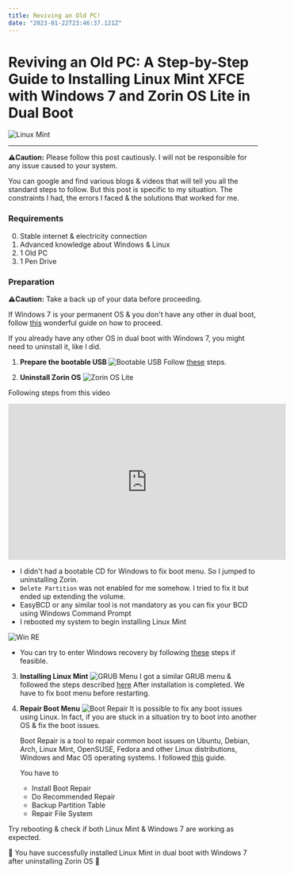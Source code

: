 ```yaml
---
title: Reviving an Old PC!
date: "2023-01-22T23:46:37.121Z"
---
```

# Reviving an Old PC: A Step-by-Step Guide to Installing Linux Mint XFCE with Windows 7 and Zorin OS Lite in Dual Boot

![Linux Mint](https://www.linuxmint.com/pictures/screenshots/vera/xfce.png)

---

**⚠️Caution:** Please follow this post cautiously. I will not be responsible for any issue caused to your system.

You can google and find various blogs & videos that will tell you all the standard steps to follow.
But this post is specific to my situation. The constraints I had, the errors I faced & the solutions that worked for me.

### Requirements

0. Stable internet & electricity connection
1. Advanced knowledge about Windows & Linux
2. 1 Old PC
3. 1 Pen Drive

### Preparation

**⚠️Caution:** Take a back up of your data before proceeding.

If Windows 7 is your permanent OS & you don't have any other in dual boot, follow [this](https://linuxmint-installation-guide.readthedocs.io/en/latest/index.html) wonderful guide on how to proceed.

If you already have any other OS in dual boot with Windows 7, you might need to uninstall it, like I did.

1. **Prepare the bootable USB**
   ![Bootable USB](https://linuxmint-installation-guide.readthedocs.io/en/latest/_images/etcher.png)
   Follow [these](https://linuxmint-installation-guide.readthedocs.io/en/latest/burn.html) steps.

2. **Uninstall Zorin OS**
   ![Zorin OS Lite](https://assets.zorincdn.com/images/releases/15/15-Lite.png)

Following steps from this video

<iframe width="560" height="315" src="https://www.youtube.com/embed/DxtIy2uj9vs" title="YouTube video player" frameborder="0" allow="accelerometer; autoplay; clipboard-write; encrypted-media; gyroscope; picture-in-picture; web-share" allowfullscreen></iframe>
    
    
-  I didn't had a bootable CD for Windows to fix boot menu. So I jumped to uninstalling Zorin. 
- `Delete Partition` was not enabled for me somehow. I tried to fix it but ended up extending the volume. 
- EasyBCD or any similar tool is not mandatory as you can fix your BCD using Windows Command Prompt
- I rebooted my system to begin installing Linux Mint

![Win RE](https://neosmart.net/wiki/wp-content/uploads/sites/5/2013/09/Advanced-Boot-Options.jpg)
- You can try to enter Windows recovery by following [these](https://neosmart.net/wiki/system-recovery-options/) steps if feasible. 

3. **Installing Linux Mint**
   ![GRUB Menu](https://linuxmint-installation-guide.readthedocs.io/en/latest/_images/grub-efi.png)
   I got a similar GRUB menu & followed the steps described [here](https://linuxmint-installation-guide.readthedocs.io/en/latest/boot.html)
   After installation is completed. We have to fix boot menu before restarting.

4. **Repair Boot Menu**
![Boot Repair](https://linuxhint.com/wp-content/uploads/2018/09/10-6.png)
   It is possible to fix any boot issues using Linux. In fact, if you are stuck in a situation try to boot into another OS & fix the boot issues.
   
   Boot Repair is a tool to repair common boot issues on Ubuntu, Debian, Arch, Linux Mint, OpenSUSE, Fedora and other Linux distributions, Windows and Mac OS operating systems.
   I followed [this](https://linuxhint.com/ubuntu_boot_repair_tutorial/) guide.
   
   You have to 
   - Install Boot Repair 
   - Do Recommended Repair 
   - Backup Partition Table 
   - Repair File System

Try rebooting & check if both Linux Mint & Windows 7 are working as expected. 

👋 You have successfully installed Linux Mint in dual boot with Windows 7 after uninstalling Zorin OS 🥳 